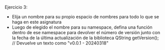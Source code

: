 Ejercicio 3:
* Elija un nombre para su propio espacio de nombres para todo lo que se haga en este asignatura
* Luego de elegido el nombre para su namespace, defina una función dentro de ese namespace para devolver el número de versión junto con la fecha de la última actualización de la biblioteca
QString getVersion();  // Devuelve un texto como "v0.0.1 - 20240318"

